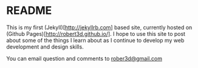 README
======

This is my first (Jekyll)[http://jekyllrb.com] based site, currently hosted on (Github Pages)[http://robert3d.github.io/]. I hope to use this site to post about some of the things I learn about as I continue to develop my web development and design skills.

You can email question and comments to rober3d@gmail.com
 